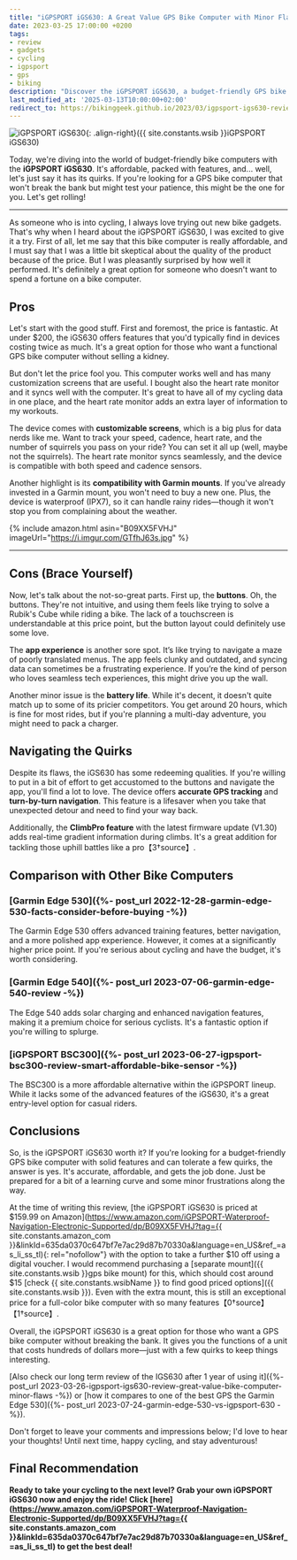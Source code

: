 ```yaml
---
title: "iGPSPORT iGS630: A Great Value GPS Bike Computer with Minor Flaws"
date: 2023-03-25 17:00:00 +0200
tags:
- review
- gadgets
- cycling
- igpsport
- gps
- biking
description: "Discover the iGPSPORT iGS630, a budget-friendly GPS bike computer with impressive features and a few drawbacks. Read our updated in-depth review now."
last_modified_at: '2025-03-13T10:00:00+02:00'
redirect_to: https://bikinggeek.github.io/2023/03/igpsport-igs630-review-great-value-bike-computer-minor-flaws.html
---
```


![iGPSPORT iGS630](https://i.imgur.com/GTfhJ63m.jpg){: .align-right}({{ site.constants.wsib }}iGPSPORT iGS630)

Today, we're diving into the world of budget-friendly bike computers with the **iGPSPORT iGS630**. It's affordable, packed with features, and... well, let's just say it has its quirks. If you're looking for a GPS bike computer that won't break the bank but might test your patience, this might be the one for you. Let's get rolling!

---

As someone who is into cycling, I always love trying out new bike gadgets. That's why when I heard about the iGPSPORT iGS630, I was excited to give it a try. First of all, let me say that this bike computer is really affordable, and I must say that I was a little bit skeptical about the quality of the product because of the price. But I was pleasantly surprised by how well it performed. It's definitely a great option for someone who doesn't want to spend a fortune on a bike computer.

## Pros

Let's start with the good stuff. First and foremost, the price is fantastic. At under $200, the iGS630 offers features that you'd typically find in devices costing twice as much. It's a great option for those who want a functional GPS bike computer without selling a kidney.

But don't let the price fool you. This computer works well and has many customization screens that are useful. I bought also the heart rate monitor and it syncs well with the computer. It's great to have all of my cycling data in one place, and the heart rate monitor adds an extra layer of information to my workouts.

The device comes with **customizable screens**, which is a big plus for data nerds like me. Want to track your speed, cadence, heart rate, and the number of squirrels you pass on your ride? You can set it all up (well, maybe not the squirrels). The heart rate monitor syncs seamlessly, and the device is compatible with both speed and cadence sensors.

Another highlight is its **compatibility with Garmin mounts**. If you've already invested in a Garmin mount, you won't need to buy a new one. Plus, the device is waterproof (IPX7), so it can handle rainy rides—though it won't stop you from complaining about the weather.

{% include amazon.html asin="B09XX5FVHJ" imageUrl="https://i.imgur.com/GTfhJ63s.jpg" %}

---

## Cons (Brace Yourself)

Now, let's talk about the not-so-great parts. First up, the **buttons**. Oh, the buttons. They're not intuitive, and using them feels like trying to solve a Rubik's Cube while riding a bike. The lack of a touchscreen is understandable at this price point, but the button layout could definitely use some love.

The **app experience** is another sore spot. It’s like trying to navigate a maze of poorly translated menus. The app feels clunky and outdated, and syncing data can sometimes be a frustrating experience. If you’re the kind of person who loves seamless tech experiences, this might drive you up the wall.

Another minor issue is the **battery life**. While it's decent, it doesn't quite match up to some of its pricier competitors. You get around 20 hours, which is fine for most rides, but if you're planning a multi-day adventure, you might need to pack a charger.

## Navigating the Quirks

Despite its flaws, the iGS630 has some redeeming qualities. If you're willing to put in a bit of effort to get accustomed to the buttons and navigate the app, you'll find a lot to love. The device offers **accurate GPS tracking** and **turn-by-turn navigation**. This feature is a lifesaver when you take that unexpected detour and need to find your way back.

Additionally, the **ClimbPro feature** with the latest firmware update (V1.30) adds real-time gradient information during climbs. It's a great addition for tackling those uphill battles like a pro【3†source】.

## Comparison with Other Bike Computers

### [Garmin Edge 530]({%- post_url 2022-12-28-garmin-edge-530-facts-consider-before-buying -%})
The Garmin Edge 530 offers advanced training features, better navigation, and a more polished app experience. However, it comes at a significantly higher price point. If you're serious about cycling and have the budget, it's worth considering.

### [Garmin Edge 540]({%- post_url 2023-07-06-garmin-edge-540-review -%})
The Edge 540 adds solar charging and enhanced navigation features, making it a premium choice for serious cyclists. It's a fantastic option if you're willing to splurge.

### [iGPSPORT BSC300]({%- post_url 2023-06-27-igpsport-bsc300-review-smart-affordable-bike-sensor -%})
The BSC300 is a more affordable alternative within the iGPSPORT lineup. While it lacks some of the advanced features of the iGS630, it's a great entry-level option for casual riders.

## Conclusions

So, is the iGPSPORT iGS630 worth it? If you're looking for a budget-friendly GPS bike computer with solid features and can tolerate a few quirks, the answer is yes. It's accurate, affordable, and gets the job done. Just be prepared for a bit of a learning curve and some minor frustrations along the way.

At the time of writing this review, [the iGPSPORT iGS630 is priced at $159.99 on Amazon](https://www.amazon.com/iGPSPORT-Waterproof-Navigation-Electronic-Supported/dp/B09XX5FVHJ?tag={{ site.constants.amazon_com }}&linkId=635da0370c647bf7e7ac29d87b70330a&language=en_US&ref_=as_li_ss_tl){: rel="nofollow"} with the option to take a further $10 off using a digital voucher. I would recommend purchasing a [separate mount]({{ site.constants.wsib }}gps bike mount) for this, which should cost around $15 [check {{ site.constants.wsibName }} to find good priced options]({{ site.constants.wsib }}). Even with the extra mount, this is still an exceptional price for a full-color bike computer with so many features【0†source】【1†source】.

Overall, the iGPSPORT iGS630 is a great option for those who want a GPS bike computer without breaking the bank. It gives you the functions of a unit that costs hundreds of dollars more—just with a few quirks to keep things interesting.

[Also check our long term review of the IGS630 after 1 year of using it]({%- post_url 2023-03-26-igpsport-igs630-review-great-value-bike-computer-minor-flaws -%}) or [how it compares to one of the best GPS the Garmin Edge 530]({%- post_url 2023-07-24-garmin-edge-530-vs-igpsport-630 -%}).

Don't forget to leave your comments and impressions below; I'd love to hear your thoughts! Until next time, happy cycling, and stay adventurous!

## Final Recommendation

**Ready to take your cycling to the next level? Grab your own iGPSPORT iGS630 now and enjoy the ride! Click [here](https://www.amazon.com/iGPSPORT-Waterproof-Navigation-Electronic-Supported/dp/B09XX5FVHJ?tag={{ site.constants.amazon_com }}&linkId=635da0370c647bf7e7ac29d87b70330a&language=en_US&ref_=as_li_ss_tl) to get the best deal!**
